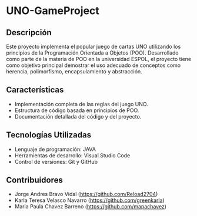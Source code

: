 # UNO-GameProject

## Descripción
Este proyecto implementa el popular juego de cartas UNO utilizando los principios de la Programación Orientada a Objetos (POO). Desarrollado como parte de la materia de POO en la universidad ESPOL, el proyecto tiene como objetivo principal demostrar el uso adecuado de conceptos como herencia, polimorfismo, encapsulamiento y abstracción.

## Características
- Implementación completa de las reglas del juego UNO.
- Estructura de código basada en principios de POO.
- Documentación detallada del código y del proyecto.

## Tecnologías Utilizadas
- Lenguaje de programación: JAVA
- Herramientas de desarrollo: Visual Studio Code
- Control de versiones: Git y GitHub

## Contribuidores
- Jorge Andres Bravo Vidal (https://github.com/Reload2704)
- Karla Teresa Velasco Navarro (https://github.com/greenkarla)
- Maria Paula Chavez Barreno (https://github.com/mapachavez)
